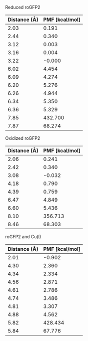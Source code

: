 Reduced roGFP2

| Distance (Å) | PMF [kcal/mol] |
|-----------|-----------|
| 2.03 | 0.191 |
| 2.44 | 0.340 |
| 3.12 | 0.003 |
| 3.16 | 0.004 |
| 3.22 | -0.000 |
| 6.02 | 4.454 |
| 6.09 | 4.274 |
| 6.20 | 5.276 |
| 6.26 | 4.944 |
| 6.34 | 5.350 |
| 6.36 | 5.329 |
| 7.85 | 432.700 |
| 7.87 | 68.274 |

Oxidized roGFP2

| Distance (Å) | PMF [kcal/mol] |
|-----------|-----------|
| 2.06 | 0.241 |
| 2.42 | 0.340 |
| 3.08 | -0.032 |
| 4.18 | 0.790 |
| 4.39 | 0.759 |
| 6.47 | 4.849 |
| 6.60 | 5.436 |
| 8.10 | 356.713 |
| 8.46 | 68.303 |

roGFP2 and Cu(I)

| Distance (Å) | PMF [kcal/mol] |
|-----------|-----------|
| 2.01 | -0.902 |
| 4.30 | 2.360 |
| 4.34 | 2.334 |
| 4.56 | 2.871 |
| 4.61 | 2.786 |
| 4.74 | 3.486 |
| 4.81 | 3.307 |
| 4.88 | 4.562 |
| 5.82 | 428.434 |
| 5.84 | 67.776 |
